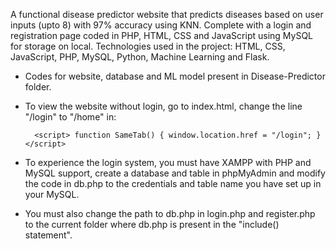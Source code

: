 A functional disease predictor website that predicts diseases based on user inputs (upto 8) with 97% accuracy using KNN. Complete with a login and registration page coded in PHP, HTML, CSS and JavaScript using MySQL for storage on local. Technologies used in the project: HTML, CSS, JavaScript, PHP, MySQL, Python, Machine Learning and Flask.

- Codes for website, database and ML model present in Disease-Predictor folder.
  
- To view the website without login, go to index.html, change the line "/login" to "/home" in:

        <script> function SameTab() { window.location.href = "/login"; } </script>

- To experience the login system, you must have XAMPP with PHP and MySQL support, create a database and table in phpMyAdmin and modify the code in db.php to the credentials and table name you have set up in your MySQL.
- You must also change the path to db.php in login.php and register.php to the current folder where db.php is present in the "include() statement".
